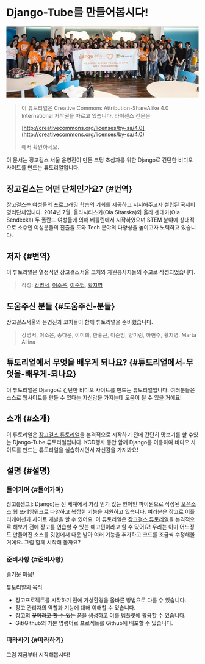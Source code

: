 # Django-Tube를 만들어봅시다!

![](/assets/djangogirls.jpg)

> 이 튜토리얼은 Creative Commons Attribution-ShareAlike 4.0 International 저작권을 따르고 있습니다. 라이센스 전문은
>
> [http://creativecommons.org/licenses/by-sa/4.0](http://creativecommons.org/licenses/by-sa/4.0)
>
> 에서 확인하세요.

이 문서는 장고걸스 서울 운영진이 만든 코딩 초심자를 위한 Django로 간단한 비디오 사이트를 만드는 튜토리얼입니다.

## 장고걸스는 어떤 단체인가요? {#번역}

장고걸스는 여성들의 프로그래밍 학습의 기회를 제공하고 지지해주고자 설립된 국제비영리단체입니다. 2014년 7월, 올라시타스카\(Ola Sitarska\)와 올라 센데카\(Ola Sendecka\) 두 폴란드 여성들에 의해 베를린에서 시작하였으며 STEM 분야에 상대적으로 소수인 여성분들의 진출을 도와 Tech 분야의 다양성을 높이고자 노력하고 있습니다.

## 저자 {#번역}

이 튜토리얼은 열정적인 장고걸스서울 코치와 자원봉사자들의 수고로 작성되었습니다.

> 작성: [강명서](https://github.com/Leop0ld), [이소은](https://github.com/mojosoeun), [이준범](https://github.io/beomi), [황지영](https://github.com/jyhwng)

## 도움주신 분들 {#도움주신-분들}

장고걸스서울의 운영진과 코치들이 함께 튜토리얼을 준비했습니다.

> 강명서, 이소은, 송다운, 이미희, 한홍근, 이준범, 양미림, 하현주, 황지영, Marta Allina

## 튜토리얼에서 무엇을 배우게 되나요? {#튜토리얼에서-무엇을-배우게-되나요}

이 튜토리얼은 Django로 간단한 비디오 사이트를 만드는 튜토리얼입니다. 여러분들은 스스로 웹사이트를 만들 수 있다는 자신감을 가지는데 도움이 될 수 있을 거에요!

## 소개 {#소개}

이 튜토리얼은 [장고걸스 튜토리얼](https://tutorial.djangogirls.org/ko/)을 본격적으로 시작하기 전에 간단히 맛보기를 할 수있는 Django-Tube 튜토리얼입니다. KCD행사 동안 함께 Django를 이용하여 비디오 사이트를 만드는 튜토리얼을 실습하시면서 자신감을 가져봐요!

## 설명 {#설명}

### 들어가며 {#들어가며}

장고\(\[쟁고\]: Django\)는 전 세계에서 가장 인기 있는 언어인 파이썬으로 작성된 [오픈소스](https://github.com/django/django) 웹 프레임워크로 다양하고 복잡한 기능을 지원하고 있습니다. 여러분은 장고로 어플리케이션과 사이트 개발을 할 수 있어요. 이 튜토리얼은 [장고걸스 튜토리얼](https://tutorial.djangogirls.org/ko/)을 본격적으로 해보기 전에 장고를 연습할 수 있는 예고편이라고 할 수 있어요! 우리는 이미 어느정도 만들어진 소스를 깃헙에서 다운 받아 여러 기능을 추가하고 코드를 조금씩 수정해볼 거에요. 그럼 함께 시작해 볼까요?

### 준비사항 {#준비사항}

즐거운 마음!

튜토리얼의 목적

* 장고프로젝트를 시작하기 전에 가상환경을 올바른 방법으로 다룰 수 있습니다.
* 장고 관리자의 역할과 기능에 대해 이해할 수 있습니다.
* 장고의 ~~꽃이라고 할 수 있는~~ 폼을 생성하고 이를 템플릿에 활용할 수 있습니다.
* Git/Github의 기본 명령어로 프로젝트를 Github에 배포할 수 있습니다.

### 따라하기 {#따라하기}

그럼 지금부터 시작해봅시다!

